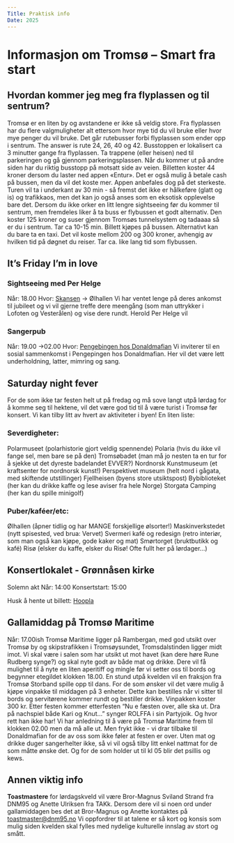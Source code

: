 ```yaml
---
Title: Praktisk info
Date: 2025
---
```

# Informasjon om Tromsø – Smart fra start
## Hvordan kommer jeg meg fra flyplassen og til sentrum?
Tromsø er en liten by og avstandene er ikke så veldig store. Fra flyplassen har du flere valgmuligheter alt ettersom hvor mye tid du vil bruke eller hvor mye penger du vil bruke. Det går rutebusser forbi flyplassen som ender opp i sentrum. The answer is rute 24, 26, 40 og 42. Busstoppen er lokalisert ca 3 minutter gange fra flyplassen. Ta trappene (eller heisen) ned til parkeringen og gå gjennom parkeringsplassen. Når du kommer ut på andre siden har du riktig busstopp på motsatt side av veien. Billetten koster 44 kroner dersom du laster ned appen «Entur». Det er også mulig å betale cash på bussen, men da vil det koste mer. Appen anbefales dog på det sterkeste. Turen vil ta i underkant av 30 min - så fremst det ikke er hålkeføre (glatt og is) og trafikkaos, men det kan jo også anses som en eksotisk opplevelse bare det.
Dersom du ikke orker en litt lengre sightseeing før du kommer til sentrum, men fremdeles liker å ta buss er flybussen et godt alternativ. Den koster 125 kroner og suser gjennom Tromsøs tunnelsystem og tadaaaa så er du i sentrum. Tar ca 10-15 min. Billett kjøpes på bussen.
Alternativt kan du bare ta en taxi. Det vil koste mellom 200 og 300 kroner, avhengig av hvilken tid på døgnet du reiser. Tar ca. like lang tid som flybussen. 

## It’s Friday I’m in love
### Sightseeing med Per Helge
Når: 18.00
Hvor: [Skansen](https://maps.app.goo.gl/B9YXSz1WfzjRY5Fw5) -> Ølhallen 
Vi har ventet lenge på deres ankomst til jubileet og vi vil gjerne treffe dere meengång (som man uttrykker i Lofoten og Vesterålen) og vise dere rundt. Herold Per Helge vil 
 
### Sangerpub
Når: 19.00 ->02.00
Hvor: [Pengebingen hos Donaldmafian](https://maps.app.goo.gl/DASFXWgBXrtXUjPP7)
Vi inviterer til en sosial sammenkomst i Pengepingen hos Donaldmafian. Her vil det være lett underholdning, latter, mimring og sang. 


## Saturday night fever
For de som ikke tar festen helt ut på fredag og må sove langt utpå lørdag for å komme seg til hektene, vil det være god tid til å være turist i Tromsø før konsert. Vi kan tilby litt av hvert av aktiviteter i byen! En liten liste:
### Severdigheter:
Polarmuseet (polarhistorie gjort veldig spennende)
Polaria (hvis du ikke vil fange sel, men bare se på den)
Tromsøbadet (man må jo nesten ta en tur for å sjekke ut det dyreste badelandet EVVER?)
Nordnorsk Kunstmuseum (et kraftsenter for nordnorsk kunst!)
Perspektivet museum (helt nord i gågata, med skiftende utstillinger)
Fjellheisen (byens store utsiktspost)
Bybiblioteket (her kan du drikke kaffe og lese aviser fra hele Norge)
Storgata Camping (her kan du spille minigolf)


### Puber/kaféer/etc:
Ølhallen (åpner tidlig og har MANGE forskjellige ølsorter!)
Maskinverkstedet (nytt spisested, ved brua: Vervet)
Svermeri kafé og redesign (retro interiør, som man også kan kjøpe, gode kaker og mat)
Smørtorget (bruktbutikk og kafé)
Risø (elsker du kaffe, elsker du Risø! Ofte fullt her på lørdager…)



## Konsertlokalet - Grønnåsen kirke 


Solemn akt
Når: 14:00 
Konsertstart: 15:00

Husk å hente ut billett: [Hoopla](https://tromso-akademiske-kvinnekor.hoopla.no/event/jubileumskonsert2025/)

## Gallamiddag på Tromsø Maritime
Når: 17.00ish
Tromsø Maritime ligger på Rambergan, med god utsikt over Tromsø by og skipstrafikken i Tromsøysundet, Tromsdalstinden ligger midt imot. Vi skal være i salen som har utsikt ut mot havet (kan dere høre Rune Rudberg synge?) og skal nyte godt av både mat og drikke. Dere vil få mulighet til å nyte en liten aperitiff og mingle før vi setter oss til bords og begynner etegildet klokken 18.00. 
En stund utpå kvelden vil en fraksjon fra Tromsø Storband spille opp til dans.
For de som ønsker vil det være mulig å kjøpe vinpakke til middagen på 3 enheter. Dette kan bestilles når vi sitter til bords og servitørene kommer rundt og bestiller drikke. Vinpakken koster 300 kr. 
Etter festen kommer etterfesten
“Nu e fæsten over, alle ska ut. Dra på nachspiel både Kari og Knut…” synger ROLFFA i sin Partyjoik. Og hvor rett han ikke har! Vi har anledning til å være på Tromsø Maritime frem til klokken 02.00 men da må alle ut. Men frykt ikke - vi drar tilbake til Donaldmafian for de av oss som ikke føler at festen er over. 
Uten mat og drikke duger sangerhelter ikke, så vi vil også tilby litt enkel nattmat for de som måtte ønske det. Og for de som holder ut til kl 05 blir det psillis og kews. 


## Annen viktig info
**Toastmastere** for lørdagskveld vil være Bror-Magnus Sviland Strand fra DNM95 og Anette Ulriksen fra TAKk. Dersom dere vil si noen ord under gallamiddagen bes det at Bror-Magnus og Anette kontaktes på toastmaster@dnm95.no
Vi oppfordrer til at talene er så kort og konsis som mulig siden kvelden skal fylles med nydelige kulturelle innslag av stort og smått.  

 

